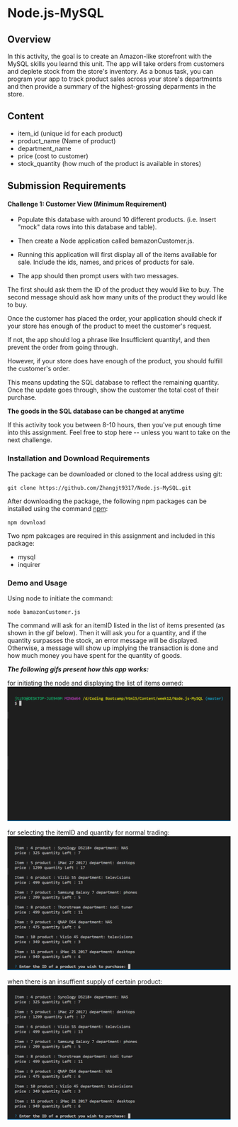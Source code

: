 # Node.js-MySQL

## Overview

In this activity, the goal is to create an Amazon-like storefront with the MySQL skills you learnd this unit. The app will take orders from customers and deplete stock from the store's inventory. As a bonus task, you can program your app to track product sales across your store's departments and then provide a summary of the highest-grossing deparments in the store.

## Content 

* item_id (unique id for each product)
* product_name (Name of product)
* department_name
* price (cost to customer)
* stock_quantity (how much of the product is available in stores)

## Submission Requirements

#### Challenge 1: Customer View (Minimum Requirement)

* Populate this database with around 10 different products. (i.e. Insert "mock" data rows into this database and table).

* Then create a Node application called bamazonCustomer.js. 

* Running this application will first display all of the items available for sale. Include the ids, names, and prices of products for sale.

* The app should then prompt users with two messages.

The first should ask them the ID of the product they would like to buy.
The second message should ask how many units of the product they would like to buy.

Once the customer has placed the order, your application should check if your store has enough of the product to meet the customer's request.

If not, the app should log a phrase like Insufficient quantity!, and then prevent the order from going through.

However, if your store does have enough of the product, you should fulfill the customer's order.

This means updating the SQL database to reflect the remaining quantity.
Once the update goes through, show the customer the total cost of their purchase.

**The goods in the SQL database can be changed at anytime** 

If this activity took you between 8-10 hours, then you've put enough time into this assignment. Feel free to stop here -- unless you want to take on the next challenge.

### Installation and Download Requirements

The package can be downloaded or cloned to the local address using git:

```
git clone https://github.com/Zhangjt9317/Node.js-MySQL.git
```

After downloading the package, the following npm packages can be installed using the command [npm](https://docs.npmjs.com/):

```
npm download
```

Two npm pakcages are required in this assignment and included in this package:

* mysql
* inquirer

### Demo and Usage

Using node to initiate the command:

```
node bamazonCustomer.js
```

The command will ask for an itemID listed in the list of items presented (as shown in the gif below). Then it will ask you for a quantity, and if the quantity surpasses the stock, an error message will be displayed. Otherwise, a message will show up implying the transaction is done and how much money you have spent for the quantity of goods.

***The following gifs present how this app works:***

for initiating the node and displaying the list of items owned:
![normal](./demo/display-stock.gif)

for selecting the itemID and quantity for normal trading:
![normal](./demo/normal.gif)

when there is an insuffient supply of certain product:
![insufficient-supply](./demo/insufficient-supply.gif)
